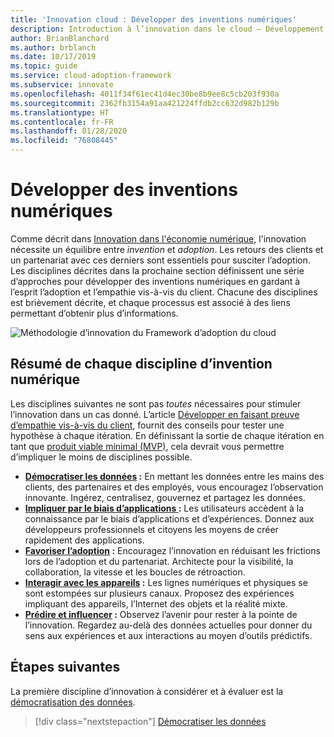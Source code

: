 ```yaml
---
title: 'Innovation cloud : Développer des inventions numériques'
description: Introduction à l’innovation dans le cloud – Développement d’inventions numériques
author: BrianBlanchard
ms.author: brblanch
ms.date: 10/17/2019
ms.topic: guide
ms.service: cloud-adoption-framework
ms.subservice: innovate
ms.openlocfilehash: 4011f34f61ec41d4ec30be8b9ee8c5cb203f930a
ms.sourcegitcommit: 2362fb3154a91aa421224ffdb2cc632d982b129b
ms.translationtype: HT
ms.contentlocale: fr-FR
ms.lasthandoff: 01/28/2020
ms.locfileid: "76808445"
---
```

# <a name="develop-digital-inventions"></a>Développer des inventions numériques

Comme décrit dans [Innovation dans l'économie numérique](./index.md), l'innovation nécessite un équilibre entre *invention* et *adoption*. Les retours des clients et un partenariat avec ces derniers sont essentiels pour susciter l’adoption. Les disciplines décrites dans la prochaine section définissent une série d’approches pour développer des inventions numériques en gardant à l’esprit l’adoption et l’empathie vis-à-vis du client. Chacune des disciplines est brièvement décrite, et chaque processus est associé à des liens permettant d’obtenir plus d’informations.

![Méthodologie d’innovation du Framework d’adoption du cloud](../../_images/innovate/innovate-methodology.png)

## <a name="summary-of-each-discipline-of-digital-invention"></a>Résumé de chaque discipline d’invention numérique

Les disciplines suivantes ne sont pas *toutes* nécessaires pour stimuler l’innovation dans un cas donné. L’article [Développer en faisant preuve d’empathie vis-à-vis du client](./build.md), fournit des conseils pour tester une hypothèse à chaque itération. En définissant la sortie de chaque itération en tant que [produit viable minimal (MVP)](https://docs.microsoft.com/azure/cloud-adoption-framework/govern/policy-compliance#minimum-viable-product-mvp-for-policy), cela devrait vous permettre d’impliquer le moins de disciplines possible.

- **[Démocratiser les données](./data.md) :** En mettant les données entre les mains des clients, des partenaires et des employés, vous encouragez l’observation innovante. Ingérez, centralisez, gouvernez et partagez les données.
- **[Impliquer par le biais d’applications ](./apps.md):** Les utilisateurs accèdent à la connaissance par le biais d’applications et d’expériences. Donnez aux développeurs professionnels et citoyens les moyens de créer rapidement des applications.
- **[Favoriser l’adoption](./ci-cd.md) :** Encouragez l’innovation en réduisant les frictions lors de l’adoption et du partenariat. Architecte pour la visibilité, la collaboration, la vitesse et les boucles de rétroaction.
- **[Interagir avec les appareils](./devices.md) :** Les lignes numériques et physiques se sont estompées sur plusieurs canaux. Proposez des expériences impliquant des appareils, l’Internet des objets et la réalité mixte.
- **[Prédire et influencer](./predict.md) :** Observez l’avenir pour rester à la pointe de l’innovation. Regardez au-delà des données actuelles pour donner du sens aux expériences et aux interactions au moyen d’outils prédictifs.

## <a name="next-steps"></a>Étapes suivantes

La première discipline d’innovation à considérer et à évaluer est la [démocratisation des données](./data.md).

> [!div class="nextstepaction"]
> [Démocratiser les données](./data.md)

